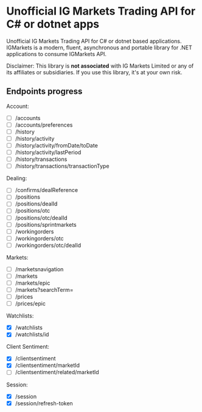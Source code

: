 # Unofficial IG Markets Trading API for C# or dotnet apps

Unofficial IG Markets Trading API for C# or dotnet based applications. IGMarkets is a modern, fluent, asynchronous and portable library for .NET applications to consume IGMarkets API.

Disclaimer: This library is **not associated** with IG Markets Limited or any of its affiliates or subsidiaries. If you use this library, it's at your own risk.

## Endpoints progress

Account:

- [ ] /accounts
- [ ] /accounts/preferences
- [ ] /history
- [ ] /history/activity
- [ ] /history/activity/fromDate/toDate
- [ ] /history/activity/lastPeriod
- [ ] /history/transactions
- [ ] /history/transactions/transactionType

Dealing:

- [ ] /confirms/dealReference
- [ ] /positions
- [ ] /positions/dealId
- [ ] /positions/otc
- [ ] /positions/otc/dealId
- [ ] /positions/sprintmarkets
- [ ] /workingorders
- [ ] /workingorders/otc
- [ ] /workingorders/otc/dealId

Markets:

- [ ] /marketsnavigation
- [ ] /markets
- [ ] /markets/epic
- [ ] /markets?searchTerm=
- [ ] /prices
- [ ] /prices/epic

Watchlists:

- [x] /watchlists
- [x] /watchlists/id

Client Sentiment:

- [x] /clientsentiment
- [x] /clientsentiment/marketId
- [ ] /clientsentiment/related/marketId

Session:

- [x] /session
- [x] /session/refresh-token